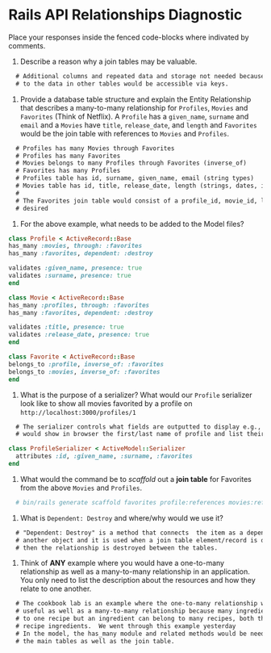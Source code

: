 # Rails API Relationships Diagnostic

Place your responses inside the fenced code-blocks where indivated by comments.

1.  Describe a reason why a join tables may be valuable.

  ```md
    # Additional columns and repeated data and storage not needed because access
    # to the data in other tables would be accessible via keys.
  ```

1.  Provide a database table structure and explain the Entity Relationship that
  describes a many-to-many relationship for `Profiles`, `Movies` and `Favorites`
  (Think of Netflix). A `Profile` has a `given_name`, `surname` and `email` and a
  `Movies` have `title`, `release_date`, and `length` and `Favorites` would be the
  join table with references to `Movies` and `Profiles`.

  ```md
    # Profiles has many Movies through Favorites
    # Profiles has many Favorites
    # Movies belongs to many Profiles through Favorites (inverse_of)
    # Favorites has many Profiles
    # Profiles table has id, surname, given_name, email (string types)
    # Movies table has id, title, release_date, length (strings, dates, integer types)
    #
    # The Favorites join table would consist of a profile_id, movie_id, length if
    # desired
  ```

1.  For the above example, what needs to be added to the Model files?

  ```rb
  class Profile < ActiveRecord::Base
  has_many :movies, through: :favorites
  has_many :favorites, dependent: :destroy

  validates :given_name, presence: true
  validates :surname, presence: true
  end
  ```

  ```rb
  class Movie < ActiveRecord::Base
  has_many :profiles, through: :favorites
  has_many :favorites, dependent: :destroy

  validates :title, presence: true
  validates :release_date, presence: true
  end
  ```

  ```rb
  class Favorite < ActiveRecord::Base
  belongs_to :profile, inverse_of: :favorites
  belongs_to :movies, inverse_of: :favorites
  end
  ```

1.  What is the purpose of a serializer? What would our `Profile` serializer look
like to show all movies favorited by a profile on
`http://localhost:3000/profiles/1`

  ```md
    # The serializer controls what fields are outputted to display e.g., below
    # would show in browser the first/last name of profile and list their favorites
  ```

  ```rb
  class ProfileSerializer < ActiveModel::Serializer
    attributes :id, :given_name, :surname, :favorites
  end
  ```

1.  What would the command be to _scaffold_ out a **join table** for Favorites from
the above `Movies` and `Profiles`.

  ```sh
    # bin/rails generate scaffold favorites profile:references movies:references
  ```

1.  What is `Dependent: Destroy` and where/why would we use it?

  ```md
    # "Dependent: Destroy" is a method that connects  the item as a dependent to
    # another object and it is used when a join table element/record is deleted and
    # then the relationship is destroyed between the tables.
  ```

1.  Think of **ANY** example where you would have a one-to-many relationship as well
as a many-to-many relationship in an application. You only need to list the
description about the resources and how they relate to one another.

  ```md
    # The cookbook lab is an example where the one-to-many relationship would be
    # useful as well as a many-to-many relationship because many ingredients belong
    # to one recipe but an ingredient can belong to many recipes, both through
    # recipe ingredients.  We went through this example yesterday
    # In the model, the has_many module and related methods would be needed for
    # the main tables as well as the join table. 
  ```
